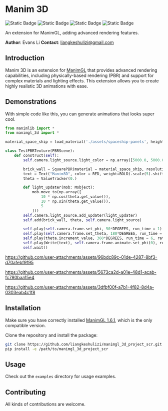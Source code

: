 # Manim 3D

![Static Badge](https://img.shields.io/badge/license-MIT-red) ![Static Badge](https://img.shields.io/badge/language-Python-blue) ![Static Badge](https://img.shields.io/badge/author-Evans_Li-yellow) ![Static Badge](https://img.shields.io/badge/status-work_in_progress-orange)

An extension for ManimGL, adding advanced rendering features.

**Author**: Evans Li
**Contact**: liangkeshulizi@gmail.com

## Introduction

Manim 3D is an extension for [ManimGL](https://github.com/3b1b/manim) that provides advanced rendering capabilities, including physically-based rendering (PBR) and support for complex materials and lighting effects. This extension allows you to create highly realistic 3D animations with ease.

## Demonstrations

With simple code like this, you can generate animations that looks super cool.

```python
from manimlib import *
from manimgl_3d import *

material_space_ship = load_material('./assets/spaceship-panels', height_scale = 0.5)

class TestPBRTexture(PBRScene):
    def construct(self):
        self.camera.light_source.light_color = np.array([5000.0, 5000.0, 5000.0])

        brick_wall = SquarePBR(material = material_space_ship, resolution = (1024, 1024)).scale(5)
        text = Text("Manim3D", color = RED, weight=BOLD).scale(5).shift(OUT * 1.0).rotate(180*DEGREES,axis=IN).apply_depth_test()
        theta = ValueTracker(0.)

        def light_updater(mob: Mobject):
            mob.move_to(np.array([
                10 * np.cos(theta.get_value()),
                10 * np.sin(theta.get_value()),
                5
            ]))
        self.camera.light_source.add_updater(light_updater)
        self.add(brick_wall, theta, self.camera.light_source)

        self.play(self.camera.frame.set_phi, 50*DEGREES, run_time = 1)
        self.play(self.camera.frame.set_theta, 180*DEGREES, run_time = 3)
        self.play(theta.increment_value, 360*DEGREES, run_time = 6, rate_func = linear)
        self.play(Write(text), self.camera.frame.animate.set_phi(0), run_time = 2)
        self.wait()
```

https://github.com/user-attachments/assets/96bdc89c-01de-4287-8bf3-d70afebf9f95

https://github.com/user-attachments/assets/5673ca2d-a01e-48d1-acab-fc780baa15e4

https://github.com/user-attachments/assets/3dfbf00f-a7b1-4f82-8d4a-0303eab4c1f8


## Installation

Make sure you have correctly installed [ManimGL 1.6.1](https://github.com/3b1b/manim/releases/tag/v1.6.1), which is the only compatible version.

Clone the repository and install the package:

```sh
git clone https://github.com/liangkeshulizi/manimgl_3d_project_scr.git
pip install -e /path/to/manimgl_3d_project_scr
```

## Usage

Check out the `examples` directory for usage examples.

## Contributing

All kinds of contributions are welcome.
